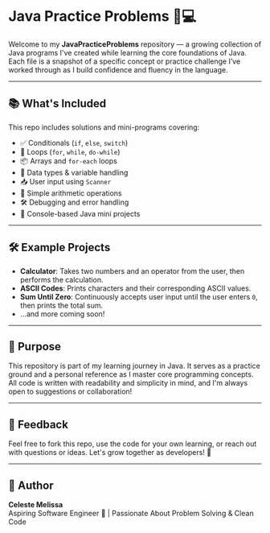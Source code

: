 # Java Practice Problems 🧠💻

Welcome to my **JavaPracticeProblems** repository — a growing collection of Java programs I've created while learning the core foundations of Java. Each file is a snapshot of a specific concept or practice challenge I’ve worked through as I build confidence and fluency in the language.

---

## 📚 What's Included

This repo includes solutions and mini-programs covering:

- ✅ Conditionals (`if`, `else`, `switch`)
- 🔁 Loops (`for`, `while`, `do-while`)
- 📦 Arrays and `for-each` loops
- 🔢 Data types & variable handling
- 📥 User input using `Scanner`
- 🧮 Simple arithmetic operations
- 🛠️ Debugging and error handling
- 📌 Console-based Java mini projects

---

## 🛠 Example Projects

- **Calculator**: Takes two numbers and an operator from the user, then performs the calculation.
- **ASCII Codes**: Prints characters and their corresponding ASCII values.
- **Sum Until Zero**: Continuously accepts user input until the user enters `0`, then prints the total sum.
- ...and more coming soon!

---

## 🎯 Purpose

This repository is part of my learning journey in Java. It serves as a practice ground and a personal reference as I master core programming concepts. All code is written with readability and simplicity in mind, and I'm always open to suggestions or collaboration!

---

## 💬 Feedback

Feel free to fork this repo, use the code for your own learning, or reach out with questions or ideas. Let's grow together as developers! 🚀

---

## 📌 Author

**Celeste Melissa**  
Aspiring Software Engineer 🌱 | Passionate About Problem Solving & Clean Code  
